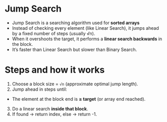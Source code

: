 # Jump Search

- Jump Search is a searching algorithm used for **sorted arrays**
- Instead of checking every element (like Linear Search), it jumps ahead by a fixed number of steps (usually √n).
- When it overshoots the target, it performs a **linear search backwards** in the block.
- It’s faster than Linear Search but slower than Binary Search.

# Steps and how it works

1. Choose a block size = `√n` (approximate optimal jump length).
2. Jump ahead in steps until:
- The element at the block end is **≥ target** (or array end reached).
3. Do a linear search **inside that block**.
4. If found → return index, else → return -1.

# 